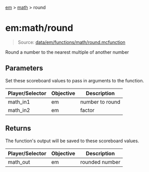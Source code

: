 [em](../../em.md) > [math](../math.md) > round

# em:math/round

> Source: [data/em/functions/math/round.mcfunction](../../../data/em/functions/math/round.mcfunction)

Round a number to the nearest multiple of another number

## Parameters

Set these scoreboard values to pass in arguments to the function.

| Player/Selector | Objective | Description     |
| --------------- | --------- | --------------- |
| math_in1        | em        | number to round |
| math_in2        | em        | factor          |

## Returns

The function's output will be saved to these scoreboard values.

| Player/Selector | Objective | Description    |
| --------------- | --------- | -------------- |
| math_out        | em        | rounded number |
